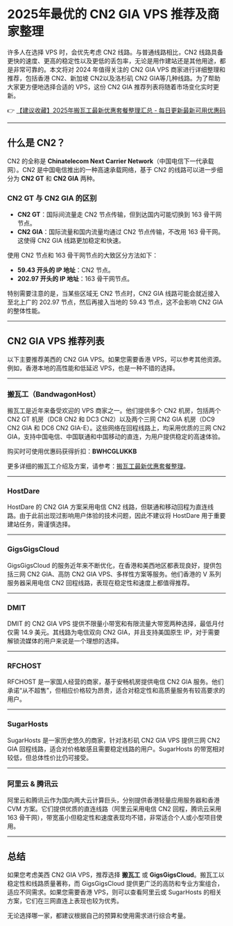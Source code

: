 # 2025年最优的 CN2 GIA VPS 推荐及商家整理

许多人在选择 VPS 时，会优先考虑 CN2 线路。与普通线路相比，CN2 线路具备更快的速度、更高的稳定性以及更低的丢包率，无论是用作建站还是其他用途，都是非常可靠的。本文将对 2024 年值得关注的 CN2 GIA VPS 商家进行详细整理和推荐，包括香港 CN2、新加坡 CN2以及洛杉矶 CN2 GIA等几种线路。为了帮助大家更方便地选择合适的 VPS，这份 CN2 GIA 推荐列表将随着市场变化实时更新。

👉 [【建议收藏】2025年搬瓦工最新优惠套餐整理汇总 - 每日更新最新可用优惠码](https://bit.ly/banwagon)

---

## 什么是 CN2？

CN2 的全称是 **Chinatelecom Next Carrier Network**（中国电信下一代承载网）。CN2 是中国电信推出的一种高速承载网络，基于 CN2 的线路可以进一步细分为 **CN2 GT** 和 **CN2 GIA** 两种。

### CN2 GT 与 CN2 GIA 的区别
- **CN2 GT**：国际间流量走 CN2 节点传输，但到达国内可能切换到 163 骨干网节点。
- **CN2 GIA**：国际流量和国内流量均通过 CN2 节点传输，不改用 163 骨干网。这使得 CN2 GIA 线路更加稳定和快速。

使用 CN2 节点和 163 骨干网节点的大致区分方法如下：
- **59.43 开头的 IP 地址**：CN2 节点。
- **202.97 开头的 IP 地址**：163 骨干网节点。

特别需要注意的是，当某些区域无 CN2 节点时，CN2 GIA 线路可能会就近接入至北上广的 202.97 节点，然后再接入当地的 59.43 节点，这不会影响 CN2 GIA 的整体性能。

---

## CN2 GIA VPS 推荐列表

以下主要推荐美西的 CN2 GIA VPS。如果您需要香港 VPS，可以参考其他资源。例如，香港本地的高性能和低延迟 VPS，也是一种不错的选择。

---

### 搬瓦工（BandwagonHost）

搬瓦工是近年来备受欢迎的 VPS 商家之一。他们提供多个 CN2 机房，包括两个 CN2 GT 机房（DC8 CN2 和 DC3 CN2）以及两个三网 CN2 GIA 机房（DC9 CN2 GIA 和 DC6 CN2 GIA-E）。这些网络在回程线路上，均采用优质的三网 CN2 GIA，支持中国电信、中国联通和中国移动的直连，为用户提供稳定的高速体验。

购买时可使用优惠码获得折扣：**BWHCGLUKKB**

更多详细的搬瓦工介绍及方案，请参考：[搬瓦工最新优惠套餐整理](https://bit.ly/banwagon)。

---

### HostDare

HostDare 的 CN2 GIA 方案采用电信 CN2 线路，但联通和移动回程为直连线路。由于此前出现过影响用户体验的技术问题，因此不建议将 HostDare 用于重要建站任务，需谨慎选择。

---

### GigsGigsCloud

GigsGigsCloud 的服务近年来不断优化，在香港和美西地区都表现良好，提供包括三网 CN2 GIA、高防 CN2 GIA VPS、多样性方案等服务。他们香港的 V 系列服务器采用电信 CN2 回程线路，表现在稳定性和速度上都值得推荐。

---

### DMIT

DMIT 的 CN2 GIA VPS 提供不限量小带宽和有限流量大带宽两种选择，最低月付仅需 14.9 美元。其线路为电信双向 CN2 GIA，并且支持美国原生 IP，对于需要解锁流媒体的用户来说是一个理想的选择。

---

### RFCHOST

RFCHOST 是一家国人经营的商家，基于安畅机房提供电信 CN2 GIA 服务。他们承诺“从不超售”，但相应价格较为昂贵，适合对稳定性和高质量服务有较高要求的用户。

---

### SugarHosts

SugarHosts 是一家历史悠久的商家，针对洛杉矶 CN2 GIA VPS 提供三网 CN2 GIA 回程线路，适合对价格敏感且需要稳定线路的用户。SugarHosts 的带宽相对较低，但总体性价比仍可接受。

---

### 阿里云 & 腾讯云

阿里云和腾讯云作为国内两大云计算巨头，分别提供香港轻量应用服务器和香港 CVM 方案。它们提供优质的直连线路（阿里云采用电信 CN2 回程，腾讯云采用 163 骨干网），带宽虽小但稳定性和速度表现均不错，非常适合个人或小型项目使用。

---

## 总结

如果您考虑美西 CN2 GIA VPS，推荐选择 **搬瓦工** 或 **GigsGigsCloud**。搬瓦工以稳定性和线路质量著称，而 GigsGigsCloud 提供更广泛的高防和专业方案组合，适应不同需求。如果您需要香港 VPS，则可以查看阿里云或 SugarHosts 的相关方案，它们在三网直连上表现也较为优秀。

无论选择哪一家，都建议根据自己的预算和使用需求进行综合考量。